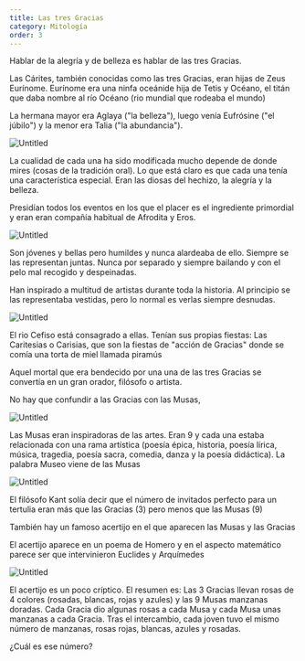 ```yaml
---
title: Las tres Gracias
category: Mitología
order: 3
---
```


Hablar de la alegría y de belleza es hablar de las tres Gracias.

Las Cárites, también conocidas como las tres Gracias, eran hijas de Zeus Eurínome. Eurínome era una ninfa oceánide hija de Tetis y Océano, el titán que daba nombre al río Océano (rio mundial que rodeaba el mundo)

La hermana mayor era Aglaya ("la belleza"), luego venía Eufrósine ("el júbilo") y la menor era Talia ("la abundancia"). 

![Untitled]({{site.baseurl}}/images/Las%203%20Gracias%20714712c38fc5402abb2be8cd39f3869f/File_Las_Tres_Gracias_-_The_Three_Graces__Carites_jpg_-_Wikimedia_Commons.png)

La cualidad de cada una ha sido modificada mucho depende de donde mires (cosas de la tradición oral). Lo que está claro es que cada una tenía una característica especial. Eran las diosas del hechizo, la alegría y la belleza.

Presidían todos los eventos en los que el placer es el ingrediente primordial y eran eran compañía habitual de Afrodita y Eros.

![Untitled]({{site.baseurl}}/images/Las%203%20Gracias%20714712c38fc5402abb2be8cd39f3869f/Gracias.png)

Son jóvenes y bellas pero humildes y nunca alardeaba de ello. Siempre se las representan juntas. Nunca por separado y siempre bailando y con el pelo mal recogido y despeinadas.

Han inspirado a multitud de artistas durante toda la historia. Al principio se las representaba vestidas, pero lo normal es verlas siempre desnudas.

![Untitled]({{site.baseurl}}/images/Las%203%20Gracias%20714712c38fc5402abb2be8cd39f3869f/Resultados_de_la_Busqueda_de_imagenes_de_Google_de_https___upload_wikimedia_org_wikipedia_commons_thumb_f_f5_The_Three_Graces_2C_by_Peter_Paul_Rubens_2C_from_Prado_in_Google_Earth_jpg_1200px-The_Three_Graces_2C_by_Peter_Paul_Rubens_2C_from_.png)

El rio Cefiso está consagrado a ellas. Tenían sus propias fiestas: Las Caritesias o Carisias, que son la fiestas de "acción de Gracias" donde se comía una torta de miel llamada piramús

Aquel mortal que era bendecido por una una de las tres Gracias se convertía en un gran orador, filósofo o artista. 

No hay que confundir a las Gracias con las Musas,

![Untitled]({{site.baseurl}}/images/Las%203%20Gracias%20714712c38fc5402abb2be8cd39f3869f/MALAGA__El_Museo_Picasso_enriquece_sus_fondos_con_166_obras_nuevas_-_Expreso_del_Sur__Andalucia_Magazine.png)

Las Musas eran inspiradoras de las artes. Eran 9 y cada una estaba relacionada con una rama artística (poesía épica, historia, poesía lírica, música, tragedia, poesía sacra, comedia, danza y la poesía didáctica). La palabra Museo viene de las Musas

![Untitled]({{site.baseurl}}/images/Las%203%20Gracias%20714712c38fc5402abb2be8cd39f3869f/Raphael_-_Les_Trois_Graces_-_Google_Art_Project_2_-_Las_Gracias__Rafael__-_Wikipedia__la_enciclopedia_libre.png)

El filósofo Kant solía decir que el número de invitados perfecto para un tertulia eran más que las Gracias (3) pero menos que las Musas (9)

También hay un famoso acertijo en el que aparecen las Musas y las Gracias

El acertijo aparece en un poema de Homero y en el aspecto matemático parece ser que intervinieron Euclides y Arquímedes

![Untitled]({{site.baseurl}}/images/Las%203%20Gracias%20714712c38fc5402abb2be8cd39f3869f/Document1.png)

El acertijo es un poco críptico. El resumen es: Las 3 Gracias llevan rosas de 4 colores (rosadas, blancas, rojas y azules) y las 9 Musas manzanas doradas. Cada Gracia dio algunas rosas a cada Musa y cada Musa unas manzanas a cada Gracia. Tras el intercambio, cada joven tuvo el mismo número de manzanas, rosas rojas, blancas, azules y rosadas.

¿Cuál es ese número?
